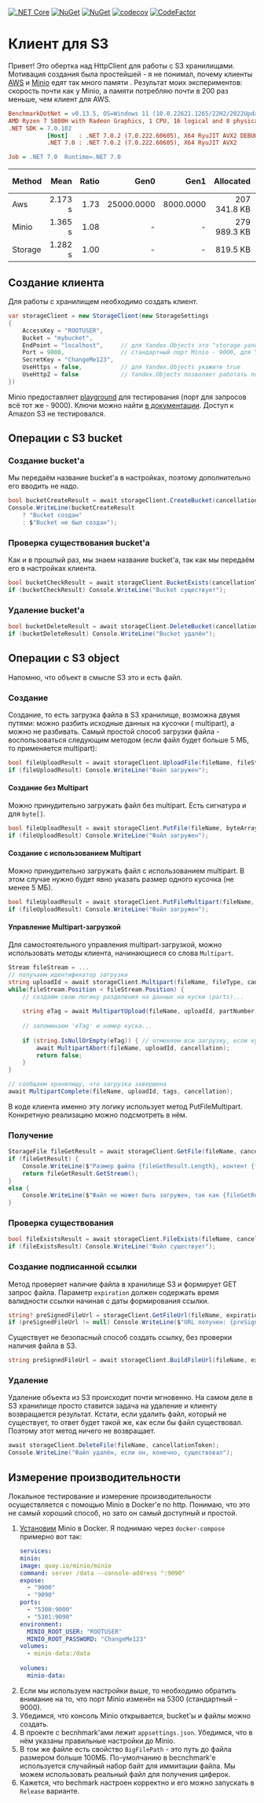 [![.NET Core](https://github.com/teoadal/Storage/actions/workflows/dotnet.yml/badge.svg)](https://github.com/teoadal/Storage/actions/workflows/dotnet.yml)
[![NuGet](https://img.shields.io/nuget/v/Storages3.svg)](https://www.nuget.org/packages/Storages3)
[![NuGet](https://img.shields.io/nuget/dt/Storages3.svg)](https://www.nuget.org/packages/Storages3)
[![codecov](https://codecov.io/gh/teoadal/Storage/branch/master/graph/badge.svg?token=8L4HN9FAIV)](https://codecov.io/gh/teoadal/Storage)
[![CodeFactor](https://www.codefactor.io/repository/github/teoadal/storage/badge)](https://www.codefactor.io/repository/github/teoadal/storage)

# Клиент для S3

Привет! Это обертка над HttpClient для работы с S3 хранилищами. Мотивация создания была простейшей - я не понимал,
почему клиенты [AWS](https://docs.aws.amazon.com/sdk-for-net/v3/developer-guide/welcome.html)
и [Minio](https://github.com/minio/minio-dotnet) едят так много памяти . Результат моих экспериментов: скорость
почти как у Minio, а памяти потребляю почти в 200 раз меньше, чем клиент для AWS.

```ini
BenchmarkDotNet = v0.13.5, OS=Windows 11 (10.0.22621.1265/22H2/2022Update/SunValley2)
AMD Ryzen 7 5800H with Radeon Graphics, 1 CPU, 16 logical and 8 physical cores
.NET SDK = 7.0.102
           [Host]   : .NET 7.0.2 (7.0.222.60605), X64 RyuJIT AVX2 DEBUG
           .NET 7.0 : .NET 7.0.2 (7.0.222.60605), X64 RyuJIT AVX2

Job = .NET 7.0  Runtime=.NET 7.0 
```

|  Method |    Mean | Ratio |       Gen0 |      Gen1 |    Allocated | Alloc Ratio |
|-------- |--------:|------:|-----------:|----------:|-------------:|------------:|
|     Aws | 2.173 s |  1.73 | 25000.0000 | 8000.0000 | 207 341.8 KB |      252.99 |
|   Minio | 1.365 s |  1.08 |          - |         - | 279 989.3 KB |      341.64 |
| Storage | 1.282 s |  1.00 |          - |         - |     819.5 KB |        1.00 |

## Создание клиента

Для работы с хранилищем необходимо создать клиент.

```csharp
var storageClient = new StorageClient(new StorageSettings
{
    AccessKey = "ROOTUSER",
    Bucket = "mybucket",
    EndPoint = "localhost",     // для Yandex.Objects это "storage.yandexcloud.net" 
    Port = 9000,                // стандартный порт Minio - 9000, для Yandex.Objects указывать не нужно
    SecretKey = "ChangeMe123",
    UseHttps = false,           // для Yandex.Objects укажите true
    UseHttp2 = false            // Yandex.Objects позволяет работать по HTTP2, можете указать true
})
```

Minio предоставляет [playground](https://play.min.io:9443) для тестирования (порт для запросов всё тот же - 9000). Ключи
можно найти [в документации](https://min.io/docs/minio/linux/developers/python/minio-py.html#file-uploader-py). Доступ к
Amazon S3 не тестировался.

## Операции с S3 bucket

### Создание bucket'a

Мы передаём название bucket'a в настройках, поэтому дополнительно его вводить не надо.

```csharp
bool bucketCreateResult = await storageClient.CreateBucket(cancellationToken);
Console.WriteLine(bucketCreateResult 
    ? "Bucket создан"
    : $"Bucket не был создан");
```

### Проверка существования bucket'a

Как и в прошлый раз, мы знаем название bucket'a, так как мы передаём его в настройках клиента.

```csharp
bool bucketCheckResult = await storageClient.BucketExists(cancellationToken);
if (bucketCheckResult) Console.WriteLine("Bucket существует");
```

### Удаление bucket'a

```csharp
bool bucketDeleteResult = await storageClient.DeleteBucket(cancellationToken);
if (bucketDeleteResult) Console.WriteLine("Bucket удалён");
```

## Операции с S3 object

Напомню, что объект в смысле S3 это и есть файл.

### Создание

Создание, то есть загрузка файла в S3 хранилище, возможна двумя путями: можно разбить исходные данных на кусочки (
multipart), а можно не разбивать. Самый простой способ загрузки файла - воспользоваться следующим методом (если файл
будет больше 5 МБ, то применяется multipart):

```csharp
bool fileUploadResult = await storageClient.UploadFile(fileName, fileStream, fileContentType, cancellationToken);
if (fileUploadResult) Console.WriteLine("Файл загружен");
```

#### Создание без Multipart

Можно принудительно загружать файл без multipart. Есть сигнатура и для ``byte[]``.

```csharp
bool fileUploadResult = await storageClient.PutFile(fileName, byteArray, fileContentType, cancellationToken);
if (fileUploadResult) Console.WriteLine("Файл загружен");
```

#### Создание с использованием Multipart

Можно принудительно загружать файл с использованием multipart. В этом случае нужно будет явно указать размер одного
кусочка (не менее 5 МБ).

```csharp
bool fileUploadResult = await storageClient.PutFileMultipart(fileName, fileStream, fileContentType, partSize, cancellationToken);
if (fileUploadResult) Console.WriteLine("Файл загружен");
```

#### Управление Multipart-загрузкой

Для самостоятельного управления multipart-загрузкой, можно использовать методы клиента, начинающиеся со
слова `Multipart`.

```csharp
Stream fileStream = ...
// получаем идентификатор загрузки
string uploadId = await storageClient.Multipart(fileName, fileType, cancellationToken);
while(fileStream.Position < fileStream.Position) {
    // создаём свою логику разделения на данных на куски (parts)...
    
    string eTag = await MultipartUpload(fileName, uploadId, partNumber, partData, partSize, cancellation);
    
    // запоминаем 'eTag' и номер куска... 
    
    if (string.IsNullOrEmpty(eTag)) { // отменяем всю загрузку, если кусок загрузить не удалось
        await MultipartAbort(fileName, uploadId, cancellation); 
        return false;
    }
}

// сообщаем хранилищу, что загрузка завершена
await MultipartComplete(fileName, uploadId, tags, cancellation);
```

В коде клиента именно эту логику использует метод PutFileMultipart. Конкретную реализацию можно подсмотреть в нём.

### Получение

```csharp
StorageFile fileGetResult = await storageClient.GetFile(fileName, cancellationToken);
if (fileGetResult) {
    Console.WriteLine($"Размер файла {fileGetResult.Length}, контент {fileGetResult.ContetType}");
    return fileGetResult.GetStream();
}
else {
    Console.WriteLine($"Файл не может быть загружен, так как {fileGetResult}");
}
```

### Проверка существования

```csharp
bool fileExistsResult = await storageClient.FileExists(fileName, cancellationToken);
if (fileExistsResult) Console.WriteLine("Файл существует");
```

### Создание подписанной ссылки

Метод проверяет наличие файла в хранилище S3 и формирует GET запрос файла. Параметр `expiration` должен содержать время
валидности ссылки начиная с даты формирования ссылки.

```csharp
string? preSignedFileUrl = storageClient.GetFileUrl(fileName, expiration);
if (preSignedFileUrl != null) Console.WriteLine($"URL получен: {preSignedFileUrl}");
```

Существует не безопасный способ создать ссылку, без проверки наличия файла в S3.

```csharp
string preSignedFileUrl = await storageClient.BuildFileUrl(fileName, expiration, cancellationToken);
```

### Удаление

Удаление объекта из S3 происходит почти мгновенно. На самом деле в S3 хранилище просто ставится задача на удаление и
клиенту возвращается результат. Кстати, если удалить файл, который не существует, то ответ будет такой же, как если бы
файл существовал. Поэтому этот метод ничего не возвращает.

```csharp
await storageClient.DeleteFile(fileName, cancellationToken);
Console.WriteLine("Файл удалён, если он, конечно, существовал");
```

## Измерение производительности

Локальное тестирование и измерение производительности осуществляется с помощью Minio в Docker'e по http. Понимаю, что это не самый хороший способ, но зато он самый доступный и простой.

1. [Установим](https://min.io/docs/minio/container/index.html) Minio в Docker. Я поднимаю через `docker-compose` примерно вот так:
    ```yaml
   services:
    minio:
    image: quay.io/minio/minio
    command: server /data --console-address ":9090"
    expose:
      - "9000"
      - "9090"
    ports:
      - "5300:9000"
      - "5301:9090"
    environment:
      MINIO_ROOT_USER: "ROOTUSER"
      MINIO_ROOT_PASSWORD: "ChangeMe123"
    volumes:
      - minio-data:/data
       
   volumes:
      minio-data:
    ```
2. Если мы используем настройки выше, то необходимо обратить внимание на то, что порт Minio изменён на 5300 (стандартный - 9000).
3. Убедимся, что консоль Minio открывается, bucket'ы и файлы можно создать.
4. В проекте с becnhmark'ами лежит `appsettings.json`. Убедимся, что в нём указаны правильные настройки до Minio.
5. В том же файле есть свойство `BigFilePath` - это путь до файла размером больше 100МБ. По-умолчанию в becnchmark'е используется случайный набор байт для иммитации файла. Мы можем использовать реальный файл для получения циферок.
6. Кажется, что bechmark настроен корректно и его можно запускать в `Release` варианте.
